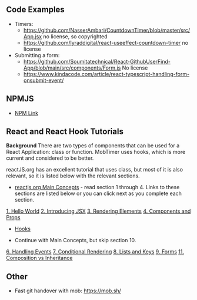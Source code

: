 ## Code Examples

- Timers:
  - https://github.com/NasserAmbari/CountdownTimer/blob/master/src/App.jsx no license, so copyrighted
  - https://github.com/lyraddigital/react-useeffect-countdown-timer no license
- Submitting a form:
  - https://github.com/Soumitatechnical/React-GithubUserFind-App/blob/main/src/components/Form.js No license
  - https://www.kindacode.com/article/react-typescript-handling-form-onsubmit-event/

## NPMJS
- [NPM Link](https://medium.com/@alexishevia/the-magic-behind-npm-link-d94dcb3a81af)
## React and React Hook Tutorials

**Background**
There are two types of components that can be used for a React Application: class or function.
MobTimer uses hooks, which is more current and considered to be better.

reactJS.org has an excellent tutorial that uses class, but most of it is also relevant, so it is listed below with the relevant sections.

- [reactjs.org Main Concepts](https://reactjs.org/docs/hello-world.html) - read section 1 through 4. Links to these sections are listed below or you can click next as you complete each section.

[1. Hello World](https://reactjs.org/docs/hello-world.html)
[2. Introducing JSX](https://reactjs.org/docs/introducing-jsx.html)
[3. Rendering Elements](https://reactjs.org/docs/rendering-elements.html)
[4. Components and Props](https://reactjs.org/docs/components-and-props.html)

- [Hooks](https://reactjs.org/docs/hooks-state.html)

- Continue with Main Concepts, but skip section 10.

[6. Handling Events](https://reactjs.org/docs/handling-events.html)
[7. Conditional Rendering](https://reactjs.org/docs/conditional-rendering.html)
[8. Lists and Keys](https://reactjs.org/docs/lists-and-keys.html)
[9. Forms](https://reactjs.org/docs/forms.html)
[11. Composition vs Inheritance](https://reactjs.org/docs/composition-vs-inheritance.html)

## Other

- Fast git handover with mob: https://mob.sh/
